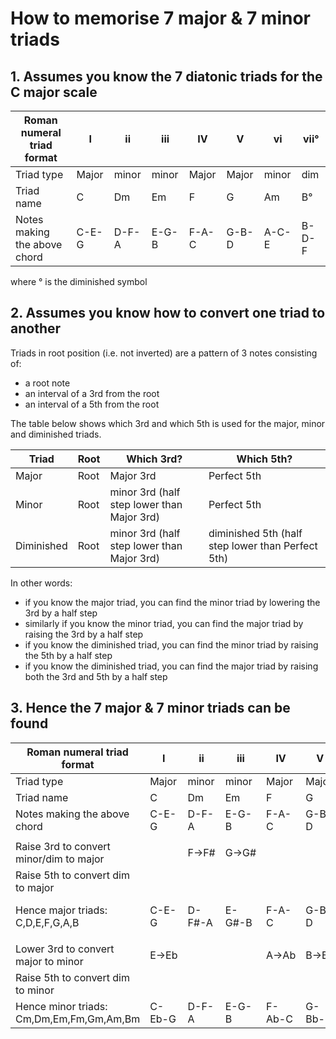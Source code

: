 # How to memorise 7 major & 7 minor triads

## 1. Assumes you know the 7 diatonic triads for the C major scale

Roman numeral triad format                | I           | ii          | iii         | IV          | V           | vi          | vii°
------------------------------------------|-------------|-------------|-------------|-------------|-------------|-------------|------
Triad type                                | Major       | minor       | minor       | Major       | Major       | minor       | dim
Triad name                                | C           | Dm          | Em          | F           | G           | Am          | B°
Notes making the above chord              | C-E-G       | D-F-A       | E-G-B       | F-A-C       | G-B-D       | A-C-E       | B-D-F

where ° is the diminished symbol


## 2. Assumes you know how to convert one triad to another

Triads in root position (i.e. not inverted) are a pattern of 3 notes consisting of:

- a root note
- an interval of a 3rd from the root
- an interval of a 5th from the root

The table below shows which 3rd and which 5th is used for the major, minor and diminished triads.

Triad      | Root | Which 3rd?                                 | Which 5th?
-----------|------|--------------------------------------------|--------------------------------------------------
Major      | Root | Major 3rd                                  | Perfect 5th
Minor      | Root | minor 3rd (half step lower than Major 3rd) | Perfect 5th
Diminished | Root | minor 3rd (half step lower than Major 3rd) | diminished 5th (half step lower than Perfect 5th)

In other words:

- if you know the major triad, you can find the minor triad by lowering the 3rd by a half step
- similarly if you know the minor triad, you can find the major triad by raising the 3rd by a half step
- if you know the diminished triad, you can find the minor triad by raising the 5th by a half step
- if you know the diminished triad, you can find the major triad by raising both the 3rd and 5th by a half step


## 3. Hence the 7 major & 7 minor triads can be found

Roman numeral triad format                | I           | ii          | iii         | IV          | V           | vi          | vii°
------------------------------------------|-------------|-------------|-------------|-------------|-------------|-------------|------
Triad type                                | Major       | minor       | minor       | Major       | Major       | minor       | dim
Triad name                                | C           | Dm          | Em          | F           | G           | Am          | B°
Notes making the above chord              | C-E-G       | D-F-A       | E-G-B       | F-A-C       | G-B-D       | A-C-E       | B-D-F
                                          |             |             |             |             |             |             |
Raise 3rd to convert minor/dim to major   |             | F→F#        | G→G#        |             |             | C→C#        | D→D#
Raise 5th to convert dim to major         |             |             |             |             |             |             | F→F#
Hence major triads: C,D,E,F,G,A,B         | C-E-G       | D-F#-A      | E-G#-B      | F-A-C       | G-B-D       | A-C#-E      | B-D#-F#
                                          |             |             |             |             |             |             |
Lower 3rd to convert major to minor       | E→Eb        |             |             | A→Ab        | B→Bb        |             |
Raise 5th to convert dim to minor         |             |             |             |             |             |             | F→F#
Hence minor triads: Cm,Dm,Em,Fm,Gm,Am,Bm  | C-Eb-G      | D-F-A       | E-G-B       | F-Ab-C      | G-Bb-D      | A-C-E       | B-D-F#

